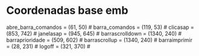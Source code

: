 # Coordenadas base emb
abre_barra_comandos = (61, 50) #
barra_comandos = (119, 53) #
clicasap = (853, 742) #
janelasap = (945, 645) #
barrascrolldown = (1340, 240) #
barraprioridade = (509, 602) #
barrascrollup = (1340, 240) # 
barraimprimir = (28, 231) #
logoff = (321, 370) #
